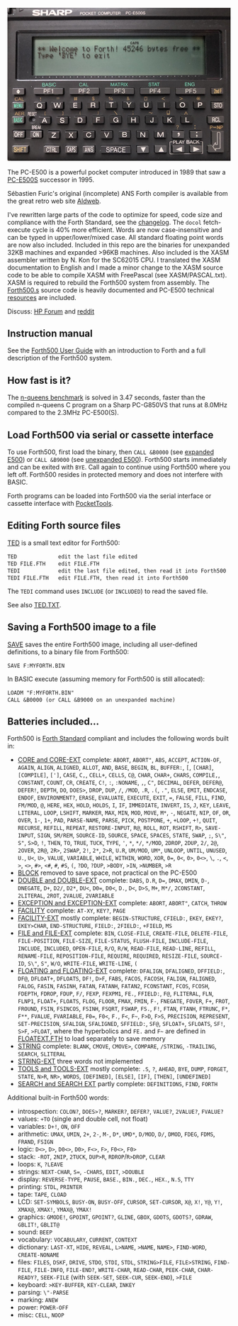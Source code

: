 

![PC-E500S](PC-E500S.jpeg)

The PC-E500 is a powerful pocket computer introduced in 1989 that saw a [PC-E500S](https://en.wikipedia.org/wiki/Sharp_PC-E500S) successor in 1995.

Sébastien Furic's original (incomplete) ANS Forth compiler is available from the great retro web site [Aldweb](https://www.aldweb.com/articles.php?lng=en&pg=9362).

I've rewritten large parts of the code to optimize for speed, code size and compliance with the Forth Standard, see the [changelog](changelog.md). The `docol` fetch-execute cycle is 40% more efficient.  Words are now case-insensitive and can be typed in upper/lower/mixed case.  All standard floating point words are now also included.  Included in this repo are the binaries for unexpanded 32KB machines and expanded >96KB machines.  Also included is the XASM assembler written by N. Kon for the SC62015 CPU.  I translated the XASM documentation to English and I made a minor change to the XASM source code to be able to compile XASM with FreePascal (see XASM/PASCAL.txt).  XASM is required to rebuild the Forth500 system from assembly.  The [Forth500.s](Forth500.s) source code is heavily documented and PC-E500 technical [resources](resources) are included.

Discuss: [HP Forum](https://www.hpmuseum.org/forum/thread-17440.html) and [reddit](https://www.reddit.com/r/Forth/comments/sgav1q/forth_for_the_sharp_pce500s_pocket_computer)

## Instruction manual

See the [Forth500 User Guide](manual.md) with an introduction to Forth and a full description of the Forth500 system.

## How fast is it?

The [n-queens benchmark](https://www.hpmuseum.org/cgi-sys/cgiwrap/hpmuseum/articles.cgi?read=700) is solved in 3.47 seconds, faster than the compiled n-queens C program on a Sharp PC-G850VS that runs at 8.0MHz compared to the 2.3MHz PC-E500(S).

## Load Forth500 via serial or cassette interface

To use Forth500, first load the binary, then `CALL &B0000` (see [expanded E500](E500-expanded)) or `CALL &B9000` (see [unexpanded E500](E500-unexpanded)).  Forth500 starts immediately and can be exited with `BYE`.  Call again to continue using Forth500 where you left off.  Forth500 resides in protected memory and does not interfere with BASIC.

Forth programs can be loaded into Forth500 via the serial interface or cassette interface with [PocketTools](https://www.peil-partner.de/ifhe.de/sharp/).

## Editing Forth source files

[TED](additions/TED.FTH) is a small text editor for Forth500:

    TED             edit the last file edited
    TED FILE.FTH    edit FILE.FTH
    TEDI            edit the last file edited, then read it into Forth500
    TEDI FILE.FTH   edit FILE.FTH, then read it into Forth500

The `TEDI` command uses `INCLUDE` (or `INCLUDED`) to read the saved file.

See also [TED.TXT](additions/TED.TXT).

## Saving a Forth500 image to a file

[SAVE](additions/SAVE.FTH) saves the entire Forth500 image, including all user-defined definitions, to a binary file from Forth500:

    SAVE F:MYFORTH.BIN

In BASIC execute (assuming memory for Forth500 is still allocated):

    LOADM "F:MYFORTH.BIN"
    CALL &B0000 (or CALL &B9000 on an unexpanded machine)

## Batteries included...

Forth500 is [Forth Standard](https://forth-standard.org) compliant and includes the following words built in:
- [CORE and CORE-EXT](https://forth-standard.org/standard/core) complete: `ABORT`, `ABORT"`, `ABS`, `ACCEPT`, `ACTION-OF`, `AGAIN`, `ALIGN`, `ALIGNED`, `ALLOT`, `AND`, `BASE`, `BEGIN`, `BL`, `BUFFER:`, `[`, `[CHAR]`, `[COMPILE]`, `[']`, `CASE`, `C,`, `CELL+`, `CELLS`, `C@`, `CHAR`, `CHAR+`, `CHARS`, `COMPILE,`, `CONSTANT`, `COUNT`, `CR`, `CREATE`, `C!`, `:`, `:NONAME`, `,`, `C"`, `DECIMAL`, `DEFER`, `DEFER@`, `DEFER!`, `DEPTH`, `DO`, `DOES>`, `DROP`, `DUP`, `/`, `/MOD`, `.R`, `.(`, `."`, `ELSE`, `EMIT`, `ENDCASE`, `ENDOF`, `ENVIRONMENT?`, `ERASE`, `EVALUATE`, `EXECUTE`, `EXIT`, `=`, `FALSE`, `FILL`, `FIND`, `FM/MOD`, `@`, `HERE`, `HEX`, `HOLD`, `HOLDS`, `I`, `IF`, `IMMEDIATE`, `INVERT`, `IS`, `J`, `KEY`, `LEAVE`, `LITERAL`, `LOOP`, `LSHIFT`, `MARKER`, `MAX`, `MIN`, `MOD`, `MOVE`, `M*`, `-`, `NEGATE`, `NIP`, `OF`, `OR`, `OVER`, `1-`, `1+`, `PAD`, `PARSE-NAME`, `PARSE`, `PICK`, `POSTPONE`, `+`, `+LOOP`, `+!`, `QUIT`, `RECURSE`, `REFILL`, `REPEAT`, `RESTORE-INPUT`, `R@`, `ROLL`, `ROT`, `RSHIFT`, `R>`, `SAVE-INPUT`, `SIGN`, `SM/REM`, `SOURCE-ID`, `SOURCE`, `SPACE`, `SPACES`, `STATE`, `SWAP`, `;`, `S\"`, `S"`, `S>D`, `!`, `THEN`, `TO`, `TRUE`, `TUCK`, `TYPE`, `'`, `*`, `*/`, `*/MOD`, `2DROP`, `2DUP`, `2/`, `2@`, `2OVER`, `2R@`, `2R>`, `2SWAP`, `2!`, `2*`, `2>R`, `U.R`, `UM/MOD`, `UM*`, `UNLOOP`, `UNTIL`, `UNUSED`, `U.`, `U<`, `U>`, `VALUE`, `VARIABLE`, `WHILE`, `WITHIN`, `WORD`, `XOR`, `0=`, `0<`, `0>`, `0<>`, `\`, `.`, `<`, `>`, `<>`, `#>`, `<#`, `#`, `#S`, `(`, `?DO`, `?DUP`, `>BODY`, `>IN`, `>NUMBER`, `>R`
- [BLOCK](https://forth-standard.org/standard/block) removed to save space, not practical on the PC-E500
- [DOUBLE and DOUBLE-EXT](https://forth-standard.org/standard/double) complete: `DABS`, `D.R`, `D=`, `DMAX`, `DMIN`, `D-`, `DNEGATE`, `D+`, `D2/`, `D2*`, `DU<`, `D0=`, `D0<`, `D.`, `D<`, `D>S`, `M+`, `M*/`, `2CONSTANT`, `2LITERAL`, `2ROT`, `2VALUE`, `2VARIABLE`
- [EXCEPTION and EXCEPTION-EXT](https://forth-standard.org/standard/exception) complete: `ABORT`, `ABORT"`, `CATCH`, `THROW`
- [FACILITY](https://forth-standard.org/standard/facility) complete: `AT-XY`, `KEY?`, `PAGE`
- [FACILITY-EXT](https://forth-standard.org/standard/facility) mostly complete: `BEGIN-STRUCTURE`, `CFIELD:`, `EKEY`, `EKEY?`, `EKEY>CHAR`, `END-STRUCTURE`, `FIELD:`, `2FIELD:`, `+FIELD`, `MS`
- [FILE and FILE-EXT](https://forth-standard.org/standard/file) complete: `BIN`, `CLOSE-FILE`, `CREATE-FILE`, `DELETE-FILE`, `FILE-POSITION`, `FILE-SIZE`, `FILE-STATUS`, `FLUSH-FILE`, `INCLUDE-FILE`, `INCLUDE`, `INCLUDED`, `OPEN-FILE`, `R/O`, `R/W`, `READ-FILE`, `READ-LINE`, `REFILL`, `RENAME-FILE`, `REPOSITION-FILE`, `REQUIRE`, `REQUIRED`, `RESIZE-FILE`, `SOURCE-ID`, `S\"`, `S"`, `W/O`, `WRITE-FILE`, `WRITE-LINE`, `(`
- [FLOATING and FLOATING-EXT](https://forth-standard.org/standard/float) complete: `DFALIGN`, `DFALIGNED`, `DFFIELD:`, `DF@`, `DFLOAT+`, `DFLOATS`, `DF!`, `D>F`, `FABS`, `FACOS`, `FACOSH`, `FALIGN`, `FALIGNED`, `FALOG`, `FASIN`, `FASINH`, `FATAN`, `FATANH`, `FATAN2`, `FCONSTANT`, `FCOS`, `FCOSH`, `FDEPTH`, `FDROP`, `FDUP`, `F/`, `FEXP`, `FEXPM1`, `FE.`, `FFIELD:`, `F@`, `FLITERAL`, `FLN`, `FLNP1`, `FLOAT+`, `FLOATS`, `FLOG`, `FLOOR`, `FMAX`, `FMIN`, `F-`, `FNEGATE`, `FOVER`, `F+`, `FROT`, `FROUND`, `FSIN`, `FSINCOS`, `FSINH`, `FSQRT`, `FSWAP`, `FS.`, `F!`, `FTAN`, `FTANH`, `FTRUNC`, `F*`, `F**`, `FVALUE`, `FVARIABLE`, `F0=`, `F0<`, `F.`, `F<`, `F~`, `F>D`, `F>S`, `PRECISION`, `REPRESENT`, `SET-PRECISION`, `SFALIGN`, `SFALIGNED`, `SFFIELD:`, `SF@`, `SFLOAT+`, `SFLOATS`, `SF!`, `S>F`, `>FLOAT`, where the hyperbolics and `FE.` and `F~` are defined in [FLOATEXT.FTH](https://github.com/Robert-van-Engelen/Forth500/blob/main/additions/FLOATEXT.FTH) to load separately to save memory
- [STRING](https://forth-standard.org/standard/string) complete: `BLANK`, `CMOVE`, `CMOVE>`, `COMPARE`, `/STRING`, `-TRAILING`, `SEARCH`, `SLITERAL`
- [STRING-EXT](https://forth-standard.org/standard/string) three words not implemented
- [TOOLS and TOOLS-EXT](https://forth-standard.org/standard/tools) mostly complete: `.S`, `?`, `AHEAD`, `BYE`, `DUMP`, `FORGET`, `STATE`, `N>R`, `NR>`, `WORDS`, `[DEFINED]`, `[ELSE]`, `[IF]`, `[THEN]`, `[UNDEFINED]`
- [SEARCH and SEARCH EXT](https://forth-standard.org/standard/search) partly complete: `DEFINITIONS`, `FIND`, `FORTH`

Additional built-in Forth500 words:
- introspection: `COLON?`, `DOES>?`, `MARKER?`, `DEFER?`, `VALUE?`, `2VALUE?`, `FVALUE?`
- values: `+TO` (single and double cell, not float)
- variables: `D+!`, `ON`, `OFF`
- arithmetic: `UMAX`, `UMIN`, `2+`, `2-`, `M-`, `D*`, `UMD*`, `D/MOD`, `D/`, `DMOD`, `FDEG`, `FDMS`, `FRAND`, `FSIGN`
- logic: `D<>`, `D>`, `D0<>`, `D0>`, `F<>`, `F>`, `F0<>`, `F0>`
- stack: `-ROT`, `2NIP`, `2TUCK`, `DUP>R`, `RDROP`/`R>DROP`, `CLEAR`
- loops: `K`, `?LEAVE`
- strings: `NEXT-CHAR`, `S=`, `-CHARS`, `EDIT`, `>DOUBLE`
- display: `REVERSE-TYPE`, `PAUSE`, `BASE.`, `BIN.`, `DEC.`, `HEX.`, `N.S`, `TTY`
- printing: `STDL`, `PRINTER`
- tape: `TAPE`, `CLOAD`
- LCD: `SET-SYMBOLS`, `BUSY-ON`, `BUSY-OFF`, `CURSOR`, `SET-CURSOR`, `X@`, `X!`, `Y@`, `Y!`, `XMAX@`, `XMAX!`, `YMAX@`, `YMAX!`
- graphics: `GMODE!`, `GPOINT`, `GPOINT?`, `GLINE`, `GBOX`, `GDOTS`, `GDOTS?`, `GDRAW`, `GBLIT!`, `GBLIT@`
- sound: `BEEP`
- vocabulary: `VOCABULARY`, `CURRENT`, `CONTEXT`
- dictionary: `LAST-XT`, `HIDE`, `REVEAL`, `L>NAME`, `>NAME`, `NAME>`, `FIND-WORD`, `CREATE-NONAME`
- files: `FILES`, `DSKF`, `DRIVE`, `STDO`, `STDI`, `STDL`, `STRING>FILE`, `FILE>STRING`, `FIND-FILE`, `FILE-INFO`, `FILE-END?`, `WRITE-CHAR`, `READ-CHAR`, `PEEK-CHAR`, `CHAR-READY?`, `SEEK-FILE` (with `SEEK-SET`, `SEEK-CUR`, `SEEK-END`), `>FILE`
- keyboard: `>KEY-BUFFER`, `KEY-CLEAR`, `INKEY`
- parsing: `\"-PARSE`
- marking: `ANEW`
- power: `POWER-OFF`
- misc: `CELL`, `NOOP`
